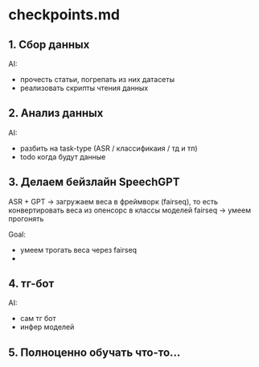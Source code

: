 # checkpoints.md

## 1. Сбор данных

AI:
  - прочесть статьи, погрепать из них датасеты
  - реализовать скрипты чтения данных

## 2. Анализ данных

AI:
  - разбить на task-type (ASR / классификаия / тд и тп)
  - todo когда будут данные

## 3. Делаем бейзлайн SpeechGPT

ASR + GPT -> загружаем веса в фреймворк (fairseq), то есть конвертировать веса из опенсорс в классы моделей fairseq -> умеем прогонять

Goal:
  - умеем трогать веса через fairseq
  - 

## 4. тг-бот

AI:
  - сам тг бот
  - инфер моделей

## 5. Полноценно обучать что-то...
